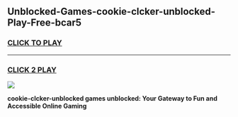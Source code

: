 
## Unblocked-Games-cookie-clcker-unblocked-Play-Free-bcar5
<h3>
<a href="https://premium76.site?title=cookie-clcker-unblocked&ref=18A1">CLICK TO PLAY</a></h3>
<hr>

<h3>
<a href="https://premium76.site?title=cookie-clcker-unblocked&ref=18A1">CLICK 2 PLAY</a>
  
</h3>

<a href="https://premium76.site?title=cookie-clcker-unblocked&ref=18A1"><img src="https://clearcache.store/games.png"></a>


**cookie-clcker-unblocked games unblocked: Your Gateway to Fun and Accessible Online Gaming**
